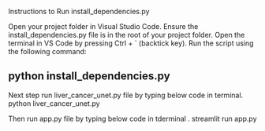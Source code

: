 
Instructions to Run install_dependencies.py

Open your project folder in Visual Studio Code.
Ensure the install_dependencies.py file is in the root of your project folder.
Open the terminal in VS Code by pressing Ctrl + ` (backtick key).
Run the script using the following command:

python install_dependencies.py
--------------------------------------------------------------------------------------------------------------------------------

Next step run liver_cancer_unet.py file by typing below code in terminal.
python liver_cancer_unet.py

Then run app.py file by typing below code in tderminal .
streamlit run app.py
